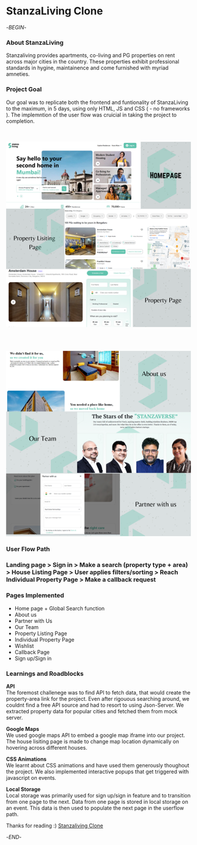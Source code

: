<img  src="https://res.cloudinary.com/stanza-living/image/upload/v1668526144/Website%20v5/Logo/Stanza_Living_Digital_Logo_white_new.png"
alt="" width="300px">

<h1> StanzaLiving Clone </h1>


-*BEGIN*-

<h3> About StanzaLiving </h3>

Stanzaliving provides apartments, co-living and PG properties on rent across major cities in the country. These properties exhibit professional standards in hygine, maintainence and come furnished with myriad amneties. 

<h3> Project Goal </h3>
Our goal was to replicate both the frontend and funtionality of StanzaLiving to the maximum, in 5 days, using only HTML, JS and CSS ( - no frameworks ). The implemntion of the user flow was cruicial in taking the project to completion.   

<br><br>
![snips from project 1](./readme_homepage.png "Home Page, Property Listing Page and Property Page")

<br><br>

![snips from porject 2](./readme_homepage2.png "About us, Partner with Us and Our Team Page")

<h3> User Flow Path <h3> 

Landing page **>** Sign in **>** Make a search (property type + area) **>** House Listing Page **>** User applies filters/sorting **>** Reach Individual Property Page **>**  Make a callback request 

<h3> Pages Implemented </h3>

* Home page + Global Search function  
* About us 
* Partner with Us
* Our Team 
* Property Listing Page 
* Individual Property Page 
* Wishlist 
* Callback Page
* Sign up/Sign in 

<h3> Learnings and Roadblocks</h3>

**API** <br>
The foremost challenege was to find API to fetch data, that would create the property-area link for the project.  Even after rigouous searching around, we couldnt find a free API source and had to resort to using Json-Server. We extracted property data for popular cities and fetched them from mock server.  

**Google Maps** <br>
We used google maps API to embed a google map iframe into our project. The house lisiting page is made to change map location dynamically on hovering across different houses. 

**CSS Animations** <br>
We learnt about CSS animations and have used them generously thoughout the project. We also implemented interactive popups that get triggered with javascript on events. 

**Local Storage** <br>
Local storage was primarily used for sign up/sign in feature and to transition from one page to the next. Data from one page is stored in local storage on an event. This data is then used to populate the next page in the userflow path. 


Thanks for reading :) [Stanzaliving Clone](https://code735.github.io/stanzaLiving/)


-*END*-